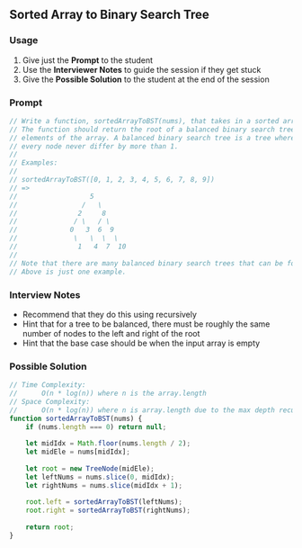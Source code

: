 ## Sorted Array to Binary Search Tree

### Usage

1. Give just the **Prompt** to the student
2. Use the **Interviewer Notes** to guide the session if they get stuck 
3. Give the **Possible Solution** to the student at the end of the session

### Prompt

```javascript
// Write a function, sortedArrayToBST(nums), that takes in a sorted array.
// The function should return the root of a balanced binary search tree containing the
// elements of the array. A balanced binary search tree is a tree where the height of left and right subtrees of 
// every node never differ by more than 1.
//
// Examples:
//
// sortedArrayToBST([0, 1, 2, 3, 4, 5, 6, 7, 8, 9])
// =>
//                  5
//                /   \
//               2     8
//              / \   / \
//             0   3  6  9
//              \   \  \  \
//               1   4  7  10
//
// Note that there are many balanced binary search trees that can be formed from a sorted array
// Above is just one example.
```

### Interview Notes

+ Recommend that they do this using recursively
+ Hint that for a tree to be balanced, there must be roughly the same 
number of nodes to the left and right of the root
+ Hint that the base case should be when the input array is empty

### Possible Solution

```javascript
// Time Complexity:
//      O(n * log(n)) where n is the array.length 
// Space Complexity:
//      O(n * log(n)) where n is array.length due to the max depth recursive stack space
function sortedArrayToBST(nums) {
    if (nums.length === 0) return null;
    
    let midIdx = Math.floor(nums.length / 2);
    let midEle = nums[midIdx];
    
    let root = new TreeNode(midEle);
    let leftNums = nums.slice(0, midIdx);
    let rightNums = nums.slice(midIdx + 1);
    
    root.left = sortedArrayToBST(leftNums);
    root.right = sortedArrayToBST(rightNums);
    
    return root;
}
```